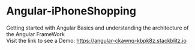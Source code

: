 # Angular-iPhoneShopping
Getting started with Angular Basics and understanding the architecture of the Angular FrameWork  
Visit the link to see a Demo:
<a>https://angular-ckawnq-kbpk8z.stackblitz.io</a>
